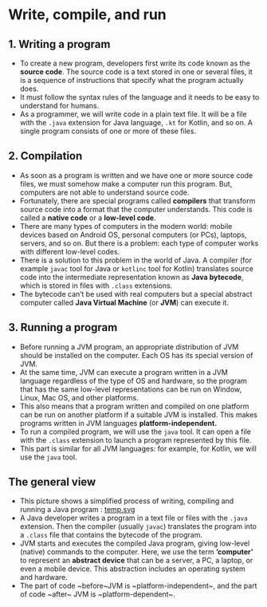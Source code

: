 # Write, compile, and run
## 1. Writing a program
* To create a new program, developers first write its code known as the **source code**. The source code is a text stored in one or several files, it is a sequence of instructions that specify what the program actually does.
* It must follow the syntax rules of the language and it needs to be easy to understand for humans.
* As a programmer, we will write code in a plain text file. It will be a file with the `.java` extension for Java language, `.kt` for Kotlin, and so on. A single program consists of one or more of these files.

## 2. Compilation
* As soon as a program is written and we have one or more source code files, we must somehow make a computer run this program. But, computers are not able to understand source code. 
* Fortunately, there are special programs called **compilers** that transform source code into a format that the computer understands. This code is called a **native code** or a **low-level code**.
* There are many types of computers in the modern world: mobile devices based on Android OS, personal computers (or PCs), laptops, servers, and so on. But there is a problem: each type of computer works with different low-level codes.
* There is a solution to this problem in the world of Java. A compiler (for example `javac` tool for Java or `kotlinc` tool for Kotlin) translates source code into the intermediate representation known as **Java bytecode**, which is stored in files with `.class` extensions. 
* The bytecode can’t be used with real computers but a special abstract computer called **Java Virtual Machine** (or **JVM**) can execute it.

## 3. Running a program 
* Before running a JVM program, an appropriate distribution of JVM should be installed on the computer. Each OS has its special version of JVM.
* At the same time, JVM can execute a program written in a JVM language regardless of the type of OS and hardware, so the program that has the same low-level representations can be run on Window, Linux, Mac OS, and other platforms.
* This also means that a program written and compiled on one platform can be run on another platform if a suitable JVM is installed. This makes programs written in JVM languages **platform-independent.**
* To run a compiled program, we will use the `java` tool. It can open a file with the `.class` extension to launch a program represented by this file.
* This part is similar for all JVM languages: for example, for Kotlin, we will use the `java` tool.

## The general view
* This picture shows a simplified process of writing, compiling and running a Java program :
<a href='(2)%20Write,%20compile,%20and%20run/temp.svg'>temp.svg</a>
* A Java developer writes a program in a text file or files with the `.java` extension. Then the compiler (usually `javac`) translates the program into a `.class` file that contains the bytecode of the program.
* JVM starts and executes the compiled Java program, giving low-level (native) commands to the computer. Here, we use the term **’computer’** to represent an **abstract device** that can be a server, a PC, a laptop, or even a mobile device. This abstraction includes an operating system and hardware.
* The part of code ~before~JVM is ~platform-independent~, and the part of code ~after~ JVM is ~platform-dependent~.